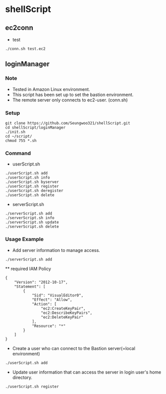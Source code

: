 # shellScript


## ec2conn 
* test
```
./conn.sh test.ec2 
```


## loginManager 


### Note
* Tested in Amazon Linux environment.
* This script has been set up to set the bastion environment.
* The remote server only connects to ec2-user. (conn.sh) 


### Setup
```
git clone https://github.com/Seungwoo321/shellScript.git
cd shellScript/loginManager 
./init.sh 
cd ~/script/
chmod 755 *.sh
```

### Command 

* userScript.sh 
```
./userScript.sh add
./userScript.sh info
./userScript.sh byserver
./userScript.sh register
./userScript.sh deregister
./userScript.sh delete
```
* serverScript.sh
```
./serverScript.sh add
./serverScript.sh info
./serverScript.sh update
./serverScript.sh delete
```


### Usage Example


* Add server information to manage access.
```
./serverScript.sh add
```

** required IAM Policy
```
{
    "Version": "2012-10-17",
    "Statement": [
        {
            "Sid": "VisualEditor0",
            "Effect": "Allow",
            "Action": [
                "ec2:CreateKeyPair",
                "ec2:DescribeKeyPairs",
                "ec2:DeleteKeyPair"
            ],
            "Resource": "*"
        }
    ]
}
``` 




* Create a user who can connect to the Bastion server(=local environment)
```
./userScript.sh add 
```

* Update user information that can access the server in login user's home directory.
```
./userScript.sh register 
```


